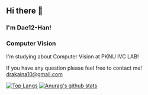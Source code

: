 ## Hi there 👋
### I'm Dae12-Han!


### Computer Vision
I'm studying about Computer Vision at PKNU IVC LAB!

If you have any question please feel free to contact me!
drakaina10@gmail.com 
   
[![Top Langs](https://github-readme-stats.vercel.app/api/top-langs/?username=anuraghazra&layout=compact)](https://github.com/anuraghazra/github-readme-stats)
[![Anurag's github stats](https://github-readme-stats.vercel.app/api?username=Dae12-Han)](https://github.com/Dae12-Han/github-readme-stats)
  
<!--
**Dae12-Han/Dae12-Han** is a ✨ _special_ ✨ repository because its `README.md` (this file) appears on your GitHub profile.

Here are some ideas to get you started:

- 🔭 I’m currently working on ...
- 🌱 I’m currently learning ...
- 👯 I’m looking to collaborate on ...
- 🤔 I’m looking for help with ...
- 💬 Ask me about ...
- 📫 How to reach me: ...
- 😄 Pronouns: ...
- ⚡ Fun fact: ...
-->
